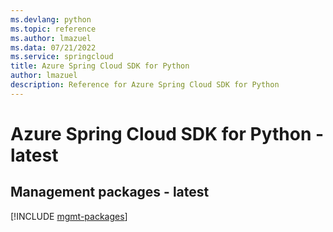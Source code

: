 ```yaml
---
ms.devlang: python
ms.topic: reference
ms.author: lmazuel
ms.data: 07/21/2022
ms.service: springcloud
title: Azure Spring Cloud SDK for Python
author: lmazuel
description: Reference for Azure Spring Cloud SDK for Python
---
```

# Azure Spring Cloud SDK for Python - latest

## Management packages - latest
[!INCLUDE [mgmt-packages](spring-cloud-mgmt-index.md)]